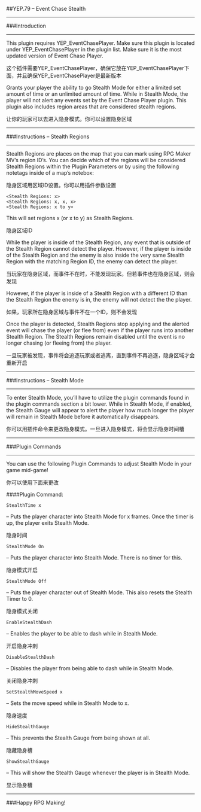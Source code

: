 ##YEP.79 – Event Chase Stealth
***
###Introduction
***
This plugin requires YEP_EventChasePlayer. Make sure this plugin is located under YEP_EventChasePlayer in the plugin list. Make sure it is the most updated version of Event Chase Player.

这个插件需要YEP_EventChasePlayer，确保它放在YEP_EventChasePlayer下面，并且确保YEP_EventChasePlayer是最新版本

Grants your player the ability to go Stealth Mode for either a limited set amount of time or an unlimited amount of time. While in Stealth Mode, the player will not alert any events set by the Event Chase Player plugin. This plugin also includes region areas that are considered stealth regions.

让你的玩家可以去进入隐身模式。你可以设置隐身区域

***
###Instructions – Stealth Regions
***
Stealth Regions are places on the map that you can mark using RPG Maker MV’s region ID’s. You can decide which of the regions will be considered Stealth Regions within the Plugin Parameters or by using the following notetags inside of a map’s notebox:

隐身区域用区域ID设置。你可以用插件参数设置

	<Stealth Regions: x>
	<Stealth Regions: x, x, x>
	<Stealth Regions: x to y>
This will set regions x (or x to y) as Stealth Regions.

隐身区域ID

While the player is inside of the Stealth Region, any event that is outside of the Stealth Region cannot detect the player. However, if the player is inside of the Stealth Region and the enemy is also inside the very same Stealth Region with the matching Region ID, the enemy can detect the player.

当玩家在隐身区域，而事件不在时，不能发现玩家。但若事件也在隐身区域，则会发现

However, if the player is inside of a Stealth Region with a different ID than the Stealth Region the enemy is in, the enemy will not detect the the player.

如果，玩家所在隐身区域与事件不在一个ID，则不会发现

Once the player is detected, Stealth Regions stop applying and the alerted event will chase the player (or flee from) even if the player runs into another Stealth Region. The Stealth Regions remain disabled until the event is no longer chasing (or fleeing from) the player.

一旦玩家被发现，事件将会追逐玩家或者逃离，直到事件不再追逐，隐身区域才会重新开启

***
###Instructions – Stealth Mode
***

To enter Stealth Mode, you’ll have to utilize the plugin commands found in the plugin commands section a bit lower. While in Stealth Mode, if enabled, the Stealth Gauge will appear to alert the player how much longer the player will remain in Stealth Mode before it automatically disappears.

你可以用插件命令来更改隐身模式。一旦进入隐身模式，将会显示隐身时间槽

***
###Plugin Commands
***
You can use the following Plugin Commands to adjust Stealth Mode in your game mid-game!

你可以使用下面来更改

####Plugin Command:

	StealthTime x
– Puts the player character into Stealth Mode for x frames. Once the timer is up, the player exits Stealth Mode.

隐身时间

	StealthMode On
– Puts the player character into Stealth Mode. There is no timer for this.

隐身模式开启

	StealthMode Off
– Puts the player character out of Stealth Mode. This also resets the Stealth Timer to 0.

隐身模式关闭

	EnableStealthDash
– Enables the player to be able to dash while in Stealth Mode.

开启隐身冲刺

	DisableStealthDash
– Disables the player from being able to dash while in Stealth Mode.

关闭隐身冲刺

	SetStealthMoveSpeed x
– Sets the move speed while in Stealth Mode to x.

隐身速度

	HideStealthGauge
– This prevents the Stealth Gauge from being shown at all.

隐藏隐身槽

	ShowStealthGauge
– This will show the Stealth Gauge whenever the player is in Stealth Mode.

显示隐身槽

***
###Happy RPG Making!